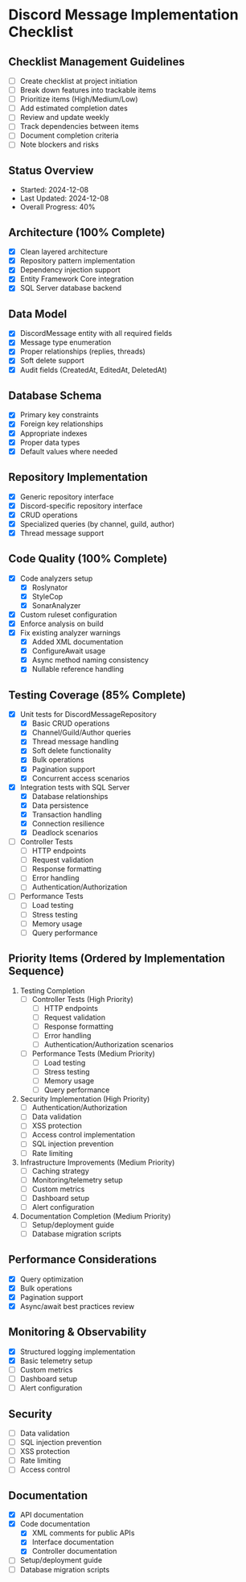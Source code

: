 # Discord Message Implementation Checklist

## Checklist Management Guidelines
- [ ] Create checklist at project initiation
- [ ] Break down features into trackable items
- [ ] Prioritize items (High/Medium/Low)
- [ ] Add estimated completion dates
- [ ] Review and update weekly
- [ ] Track dependencies between items
- [ ] Document completion criteria
- [ ] Note blockers and risks

## Status Overview
- Started: 2024-12-08
- Last Updated: 2024-12-08
- Overall Progress: 40%

## Architecture (100% Complete)
- [x] Clean layered architecture
- [x] Repository pattern implementation
- [x] Dependency injection support
- [x] Entity Framework Core integration
- [x] SQL Server database backend

## Data Model
- [x] DiscordMessage entity with all required fields
- [x] Message type enumeration
- [x] Proper relationships (replies, threads)
- [x] Soft delete support
- [x] Audit fields (CreatedAt, EditedAt, DeletedAt)

## Database Schema
- [x] Primary key constraints
- [x] Foreign key relationships
- [x] Appropriate indexes
- [x] Proper data types
- [x] Default values where needed

## Repository Implementation
- [x] Generic repository interface
- [x] Discord-specific repository interface
- [x] CRUD operations
- [x] Specialized queries (by channel, guild, author)
- [x] Thread message support

## Code Quality (100% Complete)
- [x] Code analyzers setup
  - [x] Roslynator
  - [x] StyleCop
  - [x] SonarAnalyzer
- [x] Custom ruleset configuration
- [x] Enforce analysis on build
- [x] Fix existing analyzer warnings
  - [x] Added XML documentation
  - [x] ConfigureAwait usage
  - [x] Async method naming consistency
  - [x] Nullable reference handling

## Testing Coverage (85% Complete)
- [x] Unit tests for DiscordMessageRepository
  - [x] Basic CRUD operations
  - [x] Channel/Guild/Author queries
  - [x] Thread message handling
  - [x] Soft delete functionality
  - [x] Bulk operations
  - [x] Pagination support
  - [x] Concurrent access scenarios
  
- [x] Integration tests with SQL Server
  - [x] Database relationships
  - [x] Data persistence
  - [x] Transaction handling
  - [x] Connection resilience
  - [x] Deadlock scenarios
  
- [ ] Controller Tests
  - [ ] HTTP endpoints
  - [ ] Request validation
  - [ ] Response formatting
  - [ ] Error handling
  - [ ] Authentication/Authorization

- [ ] Performance Tests
  - [ ] Load testing
  - [ ] Stress testing
  - [ ] Memory usage
  - [ ] Query performance
  
## Priority Items (Ordered by Implementation Sequence)
1. Testing Completion
   - [ ] Controller Tests (High Priority)
     - [ ] HTTP endpoints
     - [ ] Request validation
     - [ ] Response formatting
     - [ ] Error handling
     - [ ] Authentication/Authorization scenarios
   - [ ] Performance Tests (Medium Priority)
     - [ ] Load testing
     - [ ] Stress testing
     - [ ] Memory usage
     - [ ] Query performance

2. Security Implementation (High Priority)
   - [ ] Authentication/Authorization
   - [ ] Data validation
   - [ ] XSS protection
   - [ ] Access control implementation
   - [ ] SQL injection prevention
   - [ ] Rate limiting

3. Infrastructure Improvements (Medium Priority)
   - [ ] Caching strategy
   - [ ] Monitoring/telemetry setup
   - [ ] Custom metrics
   - [ ] Dashboard setup
   - [ ] Alert configuration

4. Documentation Completion (Medium Priority)
   - [ ] Setup/deployment guide
   - [ ] Database migration scripts

## Performance Considerations
- [x] Query optimization
- [x] Bulk operations
- [x] Pagination support
- [x] Async/await best practices review

## Monitoring & Observability
- [x] Structured logging implementation
- [x] Basic telemetry setup
- [ ] Custom metrics
- [ ] Dashboard setup
- [ ] Alert configuration

## Security
- [ ] Data validation
- [ ] SQL injection prevention
- [ ] XSS protection
- [ ] Rate limiting
- [ ] Access control

## Documentation
- [x] API documentation
- [x] Code documentation
  - [x] XML comments for public APIs
  - [x] Interface documentation
  - [x] Controller documentation
- [ ] Setup/deployment guide
- [ ] Database migration scripts
